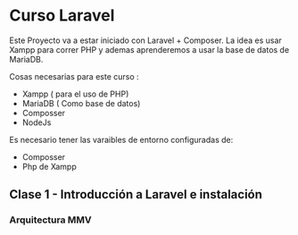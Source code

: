 # Curso Laravel

Este Proyecto va a estar iniciado con Laravel + Composer. La idea es usar Xampp para correr PHP y ademas aprenderemos a usar la base de datos de MariaDB.

Cosas necesarias para este curso : 

- Xampp ( para el uso de PHP)
- MariaDB ( Como base de datos)
- Composser
- NodeJs

Es necesario tener las varaibles de entorno configuradas de:

- Composser
- Php de Xampp

## Clase 1 - Introducción a Laravel e instalación

### Arquitectura MMV
